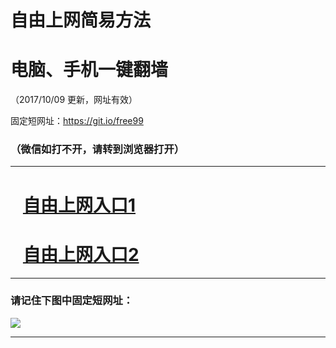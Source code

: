 ﻿# 自由上网简易方法

# 电脑、手机一键翻墙

（2017/10/09 更新，网址有效）

固定短网址：https://git.io/free99

### （微信如打不开，请转到浏览器打开）


***





# &nbsp;&nbsp; <a href="http://ft2422518171.fwq-tz-1001.info/fwqtz01.html?t=10090015393 " target="_blank">自由上网入口1</a>
# &nbsp;&nbsp; <a href="http://ft1367517135.fwq-tz-1002.info/fwqtz02.html?t=100900111079 " target="_blank">自由上网入口2</a>
***

### 请记住下图中固定短网址：

<img src="https://s3-us-west-2.amazonaws.com/fwq-1001/yjfq-20170905okok.png" /> 


***

